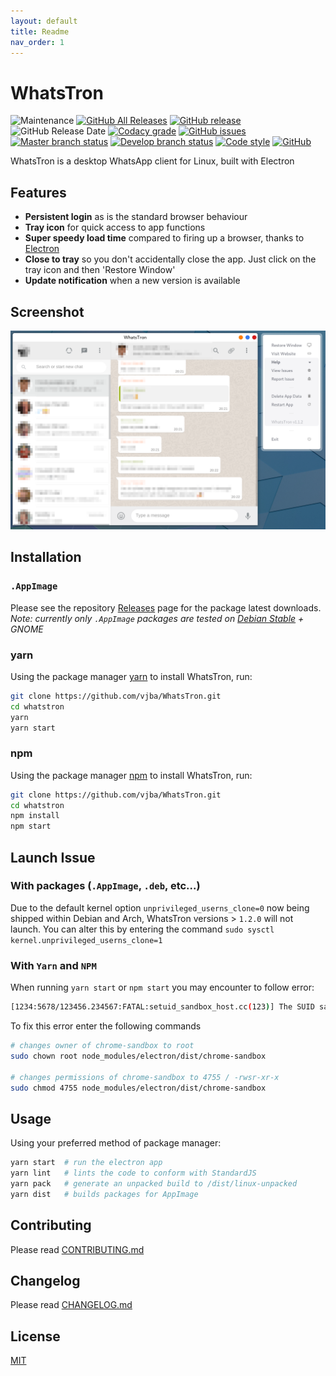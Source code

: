 ```yaml
---
layout: default
title: Readme
nav_order: 1
---
```


# WhatsTron

![Maintenance](https://img.shields.io/maintenance/yes/2019.svg)
[![GitHub All Releases](https://img.shields.io/github/downloads/vjba/whatstron/total.svg)](https://github.com/vjba/whatstron/releases/latest)
[![GitHub release](https://img.shields.io/github/release/vjba/whatstron.svg)](https://github.com/vjba/whatstron/releases/latest)
![GitHub Release Date](https://img.shields.io/github/release-date/vjba/whatstron.svg)
[![Codacy grade](https://img.shields.io/codacy/grade/9374f413c95a4718b65ac087f64be33d)](https://app.codacy.com/project/vjba/whatstron/dashboard)
[![GitHub issues](https://img.shields.io/github/issues/vjba/whatstron.svg)](https://github.com/vjba/whatstron/issues)
[![Master branch status](https://img.shields.io/travis/vjba/whatstron/master.svg?label=master)](https://travis-ci.org/vjba/whatstron/branches)
[![Develop branch status](https://img.shields.io/travis/vjba/whatstron/develop.svg?label=develop)](https://travis-ci.org/vjba/whatstron/branches)
[![Code style](https://img.shields.io/badge/code%20style-standard-brightgreen.svg)](https://standardjs.com/)
[![GitHub](https://img.shields.io/github/license/vjba/whatstron.svg)](https://github.com/vjba/whatstron/blob/develop/LICENSE.md)

WhatsTron is a desktop WhatsApp client for Linux, built with Electron

## Features

* **Persistent login** as is the standard browser behaviour
* **Tray icon** for quick access to app functions
* **Super speedy load time** compared to firing up a browser, thanks to [Electron](https://electronjs.org)
* **Close to tray** so you don't accidentally close the app. Just click on the tray icon and then 'Restore Window'
* **Update notification** when a new version is available

## Screenshot

![Screenshot](./assets/screenshot-1.1.2.png)

## Installation

### `.AppImage`

Please see the repository [Releases](https://github.com/vjba/whatstron/releases/latest) page for the package latest downloads. *Note: currently only `.AppImage` packages are tested on [Debian Stable](https://wiki.debian.org/DebianReleases) + GNOME*

### yarn

Using the package manager [yarn](https://yarnpkg.com/en/docs/getting-started) to install WhatsTron, run:

```bash
git clone https://github.com/vjba/WhatsTron.git
cd whatstron
yarn
yarn start
```

### npm

Using the package manager [npm](https://www.npmjs.com/get-npm) to install WhatsTron, run:

```bash
git clone https://github.com/vjba/WhatsTron.git
cd whatstron
npm install
npm start
```

## Launch Issue

### With packages (`.AppImage`, `.deb`, etc...)

Due to the default kernel option `unprivileged_userns_clone=0` now being shipped within Debian and Arch, WhatsTron versions > `1.2.0` will not launch. You can alter this by entering the command `sudo sysctl kernel.unprivileged_userns_clone=1`

### With `Yarn` and `NPM`

When running `yarn start` or `npm start` you may encounter to follow error:

```bash
[1234:5678/123456.234567:FATAL:setuid_sandbox_host.cc(123)] The SUID sandbox helper binary was found, but is not configured correctly. Rather than run without sandboxing Im aborting now. You need to make sure that /home/user/whatstron/node_modules/electron/dist/chrome-sandbox is owned by root and has mode 4755.
```

To fix this error enter the following commands

```bash
# changes owner of chrome-sandbox to root
sudo chown root node_modules/electron/dist/chrome-sandbox

# changes permissions of chrome-sandbox to 4755 / -rwsr-xr-x
sudo chmod 4755 node_modules/electron/dist/chrome-sandbox
```

## Usage

Using your preferred method of package manager:

```bash
yarn start  # run the electron app
yarn lint   # lints the code to conform with StandardJS
yarn pack   # generate an unpacked build to /dist/linux-unpacked
yarn dist   # builds packages for AppImage
```

## Contributing

Please read [CONTRIBUTING.md](./CONTRIBUTING.md)

## Changelog

Please read [CHANGELOG.md](./CHANGELOG.md)

## License

[MIT](./LICENSE.md)
